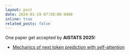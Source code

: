 ```yaml
---
layout: post
date: 2024-01-19 07:59:00-0400
inline: true
related_posts: false
---
```


One paper get accepted by <b>AISTATS 2025</b>!
<ul>
    <li><a href="https://proceedings.mlr.press/v238/li24f/li24f.pdf">Mechanics of next token prediction with self-attention</a></li>
</ul>

